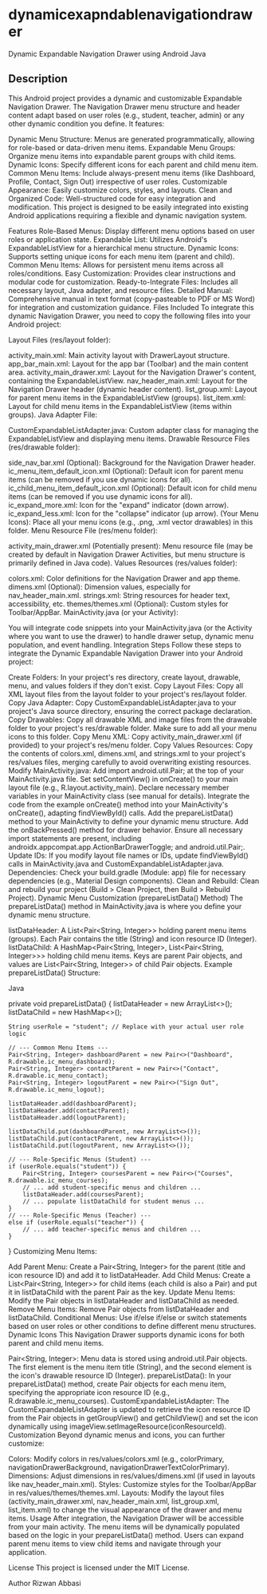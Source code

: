 # dynamicexapndablenavigationdrawer
Dynamic Expandable Navigation Drawer using Android Java

  ## Description

This Android project provides a dynamic and customizable Expandable Navigation Drawer.  The Navigation Drawer menu structure and header content adapt based on user roles (e.g., student, teacher, admin) or any other dynamic condition you define.  It features:

Dynamic Menu Structure: Menus are generated programmatically, allowing for role-based or data-driven menu items.
Expandable Menu Groups: Organize menu items into expandable parent groups with child items.
Dynamic Icons: Specify different icons for each parent and child menu item.
Common Menu Items: Include always-present menu items (like Dashboard, Profile, Contact, Sign Out) irrespective of user roles.
Customizable Appearance: Easily customize colors, styles, and layouts.
Clean and Organized Code: Well-structured code for easy integration and modification.
This project is designed to be easily integrated into existing Android applications requiring a flexible and dynamic navigation system.

Features
Role-Based Menus: Display different menu options based on user roles or application state.
Expandable List: Utilizes Android's ExpandableListView for a hierarchical menu structure.
Dynamic Icons: Supports setting unique icons for each menu item (parent and child).
Common Menu Items: Allows for persistent menu items across all roles/conditions.
Easy Customization: Provides clear instructions and modular code for customization.
Ready-to-Integrate Files: Includes all necessary layout, Java adapter, and resource files.
Detailed Manual: Comprehensive manual in text format (copy-pasteable to PDF or MS Word) for integration and customization guidance.
Files Included
To integrate this dynamic Navigation Drawer, you need to copy the following files into your Android project:

Layout Files (res/layout folder):

activity_main.xml: Main activity layout with DrawerLayout structure.
app_bar_main.xml: Layout for the app bar (Toolbar) and the main content area.
activity_main_drawer.xml: Layout for the Navigation Drawer's content, containing the ExpandableListView.
nav_header_main.xml: Layout for the Navigation Drawer header (dynamic header content).
list_group.xml: Layout for parent menu items in the ExpandableListView (groups).
list_item.xml: Layout for child menu items in the ExpandableListView (items within groups).
Java Adapter File:

CustomExpandableListAdapter.java: Custom adapter class for managing the ExpandableListView and displaying menu items.
Drawable Resource Files (res/drawable folder):

side_nav_bar.xml (Optional): Background for the Navigation Drawer header.
ic_menu_item_default_icon.xml (Optional): Default icon for parent menu items (can be removed if you use dynamic icons for all).
ic_child_menu_item_default_icon.xml (Optional): Default icon for child menu items (can be removed if you use dynamic icons for all).
ic_expand_more.xml: Icon for the "expand" indicator (down arrow).
ic_expand_less.xml: Icon for the "collapse" indicator (up arrow).
(Your Menu Icons): Place all your menu icons (e.g., .png, .xml vector drawables) in this folder.
Menu Resource File (res/menu folder):

activity_main_drawer.xml (Potentially present): Menu resource file (may be created by default in Navigation Drawer Activities, but menu structure is primarily defined in Java code).
Values Resources (res/values folder):

colors.xml: Color definitions for the Navigation Drawer and app theme.
dimens.xml (Optional): Dimension values, especially for nav_header_main.xml.
strings.xml: String resources for header text, accessibility, etc.
themes/themes.xml (Optional): Custom styles for Toolbar/AppBar.
MainActivity.java (or your Activity):

You will integrate code snippets into your MainActivity.java (or the Activity where you want to use the drawer) to handle drawer setup, dynamic menu population, and event handling.
Integration Steps
Follow these steps to integrate the Dynamic Expandable Navigation Drawer into your Android project:

Create Folders: In your project's res directory, create layout, drawable, menu, and values folders if they don't exist.
Copy Layout Files: Copy all XML layout files from the layout folder to your project's res/layout folder.
Copy Java Adapter: Copy CustomExpandableListAdapter.java to your project's Java source directory, ensuring the correct package declaration.
Copy Drawables: Copy all drawable XML and image files from the drawable folder to your project's res/drawable folder. Make sure to add all your menu icons to this folder.
Copy Menu XML: Copy activity_main_drawer.xml (if provided) to your project's res/menu folder.
Copy Values Resources: Copy the contents of colors.xml, dimens.xml, and strings.xml to your project's res/values files, merging carefully to avoid overwriting existing resources.
Modify MainActivity.java:
Add import android.util.Pair; at the top of your MainActivity.java file.
Set setContentView() in onCreate() to your main layout file (e.g., R.layout.activity_main).
Declare necessary member variables in your MainActivity class (see manual for details).
Integrate the code from the example onCreate() method into your MainActivity's onCreate(), adapting findViewById() calls.
Add the prepareListData() method to your MainActivity to define your dynamic menu structure.
Add the onBackPressed() method for drawer behavior.
Ensure all necessary import statements are present, including androidx.appcompat.app.ActionBarDrawerToggle; and android.util.Pair;.
Update IDs: If you modify layout file names or IDs, update findViewById() calls in MainActivity.java and CustomExpandableListAdapter.java.
Dependencies: Check your build.gradle (Module: app) file for necessary dependencies (e.g., Material Design components).
Clean and Rebuild: Clean and rebuild your project (Build > Clean Project, then Build > Rebuild Project).
Dynamic Menu Customization (prepareListData() Method)
The prepareListData() method in MainActivity.java is where you define your dynamic menu structure.

listDataHeader: A List<Pair<String, Integer>> holding parent menu items (groups). Each Pair contains the title (String) and icon resource ID (Integer).
listDataChild: A HashMap<Pair<String, Integer>, List<Pair<String, Integer>>> holding child menu items. Keys are parent Pair objects, and values are List<Pair<String, Integer>> of child Pair objects.
Example prepareListData() Structure:

Java

private void prepareListData() {
    listDataHeader = new ArrayList<>();
    listDataChild = new HashMap<>();

    String userRole = "student"; // Replace with your actual user role logic

    // --- Common Menu Items ---
    Pair<String, Integer> dashboardParent = new Pair<>("Dashboard", R.drawable.ic_menu_dashboard);
    Pair<String, Integer> contactParent = new Pair<>("Contact", R.drawable.ic_menu_contact);
    Pair<String, Integer> logoutParent = new Pair<>("Sign Out", R.drawable.ic_menu_logout);

    listDataHeader.add(dashboardParent);
    listDataHeader.add(contactParent);
    listDataHeader.add(logoutParent);

    listDataChild.put(dashboardParent, new ArrayList<>());
    listDataChild.put(contactParent, new ArrayList<>());
    listDataChild.put(logoutParent, new ArrayList<>());

    // --- Role-Specific Menus (Student) ---
    if (userRole.equals("student")) {
        Pair<String, Integer> coursesParent = new Pair<>("Courses", R.drawable.ic_menu_courses);
        // ... add student-specific menus and children ...
        listDataHeader.add(coursesParent);
        // ... populate listDataChild for student menus ...
    }
    // --- Role-Specific Menus (Teacher) ---
    else if (userRole.equals("teacher")) {
        // ... add teacher-specific menus and children ...
    }
}
Customizing Menu Items:

Add Parent Menu: Create a Pair<String, Integer> for the parent (title and icon resource ID) and add it to listDataHeader.
Add Child Menus: Create a List<Pair<String, Integer>> for child items (each child is also a Pair) and put it in listDataChild with the parent Pair as the key.
Update Menu Items: Modify the Pair objects in listDataHeader and listDataChild as needed.
Remove Menu Items: Remove Pair objects from listDataHeader and listDataChild.
Conditional Menus: Use if/else if/else or switch statements based on user roles or other conditions to define different menu structures.
Dynamic Icons
This Navigation Drawer supports dynamic icons for both parent and child menu items.

Pair<String, Integer>: Menu data is stored using android.util.Pair objects. The first element is the menu item title (String), and the second element is the icon's drawable resource ID (Integer).
prepareListData(): In your prepareListData() method, create Pair objects for each menu item, specifying the appropriate icon resource ID (e.g., R.drawable.ic_menu_courses).
CustomExpandableListAdapter: The CustomExpandableListAdapter is updated to retrieve the icon resource ID from the Pair objects in getGroupView() and getChildView() and set the icon dynamically using imageView.setImageResource(iconResourceId).
Customization
Beyond dynamic menus and icons, you can further customize:

Colors: Modify colors in res/values/colors.xml (e.g., colorPrimary, navigationDrawerBackground, navigationDrawerTextColorPrimary).
Dimensions: Adjust dimensions in res/values/dimens.xml (if used in layouts like nav_header_main.xml).
Styles: Customize styles for the Toolbar/AppBar in res/values/themes/themes.xml.
Layouts: Modify the layout files (activity_main_drawer.xml, nav_header_main.xml, list_group.xml, list_item.xml) to change the visual appearance of the drawer and menu items.
Usage
After integration, the Navigation Drawer will be accessible from your main activity.  The menu items will be dynamically populated based on the logic in your prepareListData() method.  Users can expand parent menu items to view child items and navigate through your application.

License
This project is licensed under the MIT License.

Author
Rizwan Abbasi
